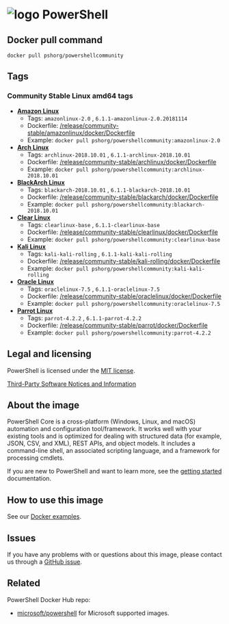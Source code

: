 # ![logo][] PowerShell

[logo]: https://raw.githubusercontent.com/PowerShell/PowerShell/master/assets/ps_black_64.svg?sanitize=true

## Docker pull command

`docker pull pshorg/powershellcommunity`

## Tags

### Community Stable Linux amd64 tags

* **[Amazon Linux][amazon-linux-uri]**
  * Tags: `amazonlinux-2.0` , `6.1.1-amazonlinux-2.0.20181114`
  * Dockerfile: [/release/community-stable/amazonlinux/docker/Dockerfile][amazon-linux-stable-dockerfile]
  * Example: `docker pull pshorg/powershellcommunity:amazonlinux-2.0`
* **[Arch Linux][arch-linux-uri]**
  * Tags: `archlinux-2018.10.01` , `6.1.1-archlinux-2018.10.01`
  * Dockerfile: [/release/community-stable/archlinux/docker/Dockerfile][arch-linux-stable-dockerfile]
  * Example: `docker pull pshorg/powershellcommunity:archlinux-2018.10.01`
* **[BlackArch Linux][blackarch-linux-uri]**
  * Tags: `blackarch-2018.10.01` , `6.1.1-blackarch-2018.10.01`
  * Dockerfile: [/release/community-stable/blackarch/docker/Dockerfile][blackarch-linux-stable-dockerfile]
  * Example: `docker pull pshorg/powershellcommunity:blackarch-2018.10.01`
* **[Clear Linux][clear-linux-uri]**
  * Tags: `clearlinux-base` , `6.1.1-clearlinux-base`
  * Dockerfile: [/release/community-stable/clearlinux/docker/Dockerfile][clear-linux-stable-dockerfile]
  * Example: `docker pull pshorg/powershellcommunity:clearlinux-base`
* **[Kali Linux][kali-linux-uri]**
  * Tags: `kali-kali-rolling` , `6.1.1-kali-kali-rolling`
  * Dockerfile: [/release/community-stable/kali-rolling/docker/Dockerfile][kali-linux-stable-dockerfile]
  * Example: `docker pull pshorg/powershellcommunity:kali-kali-rolling`
* **[Oracle Linux][oracle-linux-uri]**
  * Tags: `oraclelinux-7.5` , `6.1.1-oraclelinux-7.5`
  * Dockerfile: [/release/community-stable/oraclelinux/docker/Dockerfile][oracle-linux-stable-dockerfile]
  * Example: `docker pull pshorg/powershellcommunity:oraclelinux-7.5`
* **[Parrot Linux][parrotsec-linux-uri]**
  * Tags: `parrot-4.2.2` , `6.1.1-parrot-4.2.2`
  * Dockerfile: [/release/community-stable/parrot/docker/Dockerfile][parrotsec-linux-stable-dockerfile]
  * Example: `docker pull pshorg/powershellcommunity:parrot-4.2.2`

[amazon-linux-stable-dockerfile]: https://github.com/PowerShell/PowerShell-Docker/blob/master/release/community-stable/amazonlinux/docker/Dockerfile
[arch-linux-stable-dockerfile]: https://github.com/PowerShell/PowerShell-Docker/blob/master/release/community-stable/archlinux/docker/Dockerfile
[blackarch-linux-stable-dockerfile]: https://github.com/PowerShell/PowerShell-Docker/blob/master/release/community-stable/blackarch/docker/Dockerfile
[clear-linux-stable-dockerfile]: https://github.com/PowerShell/PowerShell-Docker/blob/master/release/community-stable/clearlinux/docker/Dockerfile
[kali-linux-stable-dockerfile]: https://github.com/PowerShell/PowerShell-Docker/blob/master/release/community-stable/kali-rolling/docker/Dockerfile
[oracle-linux-stable-dockerfile]: https://github.com/PowerShell/PowerShell-Docker/blob/master/release/community-stable/oraclelinux/docker/Dockerfile
[parrotsec-linux-stable-dockerfile]: https://github.com/PowerShell/PowerShell-Docker/blob/master/release/community-stable/parrot/docker/Dockerfile

[amazon-linux-uri]: https://aws.amazon.com/amazon-linux-2/
[arch-linux-uri]: https://www.archlinux.org/
[blackarch-linux-uri]: https://www.blackarch.org/
[clear-linux-uri]: https://www.clearlinux.org/
[kali-linux-uri]: https://www.kali.org/
[oracle-linux-uri]: https://www.oracle.com/linux/
[parrotsec-linux-uri]: https://www.parrotsec.org/

## Legal and licensing

PowerShell is licensed under the [MIT license][].

[MIT license]: https://github.com/PowerShell/PowerShell/tree/master/LICENSE.txt

[Third-Party Software Notices and Information](https://github.com/PowerShell/PowerShell/blob/master/ThirdPartyNotices.txt)

## About the image

PowerShell Core is a cross-platform (Windows, Linux, and macOS) automation and configuration tool/framework. It works well with your existing tools and is optimized for dealing with structured data (for example, JSON, CSV, and XML), REST APIs, and object models.
It includes a command-line shell, an associated scripting language, and a framework for processing cmdlets.

If you are new to PowerShell and want to learn more, see the [getting started][] documentation.

[getting started]: https://github.com/PowerShell/PowerShell/tree/master/docs/learning-powershell

## How to use this image

See our [Docker examples](https://github.com/PowerShell/PowerShell-Docker#examples).

## Issues

If you have any problems with or questions about this image, please contact us through a [GitHub issue][].

[GitHub issue]: https://github.com/PowerShell/PowerShell-Docker/issues

## Related

PowerShell Docker Hub repo:

* [microsoft/powershell][] for Microsoft supported images.

[microsoft/powershell]: https://hub.docker.com/r/microsoft/powershell/
